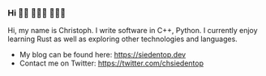 ### Hi 👋🏻 🚴🏼‍♂️ 👨🏼‍💻

<!--
**siedentop/siedentop** is a ✨ _special_ ✨ repository because its `README.md` (this file) appears on your GitHub profile.

Here are some ideas to get you started:

- 🔭 I’m currently working on ...
- 🌱 I’m currently learning ...
- 👯 I’m looking to collaborate on ...
- 🤔 I’m looking for help with ...
- 😄 Pronouns: ...
- ⚡ Fun fact: ...
-->

Hi, my name is Christoph. I write software in C++, Python. I currently enjoy learning Rust as well as exploring other technologies and languages.

* My blog can be found here: https://siedentop.dev
* Contact me on Twitter: https://twitter.com/chsiedentop
